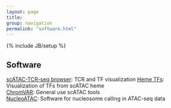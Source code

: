 ```yaml
---
layout: page
title: 
group: navigation
permalink: "software.html"
---
```

{% include JB/setup %}

Software
------------

[scATAC-TCR-seq browser](https://molpath.shinyapps.io/scatactcr/): TCR and TF visualization
[Heme TFs](http://schemer.buenrostrolab.com): Visualization of TFs from scATAC heme
<br>[ChromVAR](https://github.com/GreenleafLab/chromVAR): General use scATAC tools
<br>[NucleoATAC](http://nucleoatac.readthedocs.io/en/latest/): Software for nucleosome calling in ATAC-seq data
